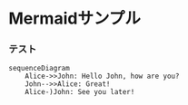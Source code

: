 # Mermaidサンプル

### テスト
```mermaid
sequenceDiagram
    Alice->>John: Hello John, how are you?
    John-->>Alice: Great!
    Alice-)John: See you later!
```


